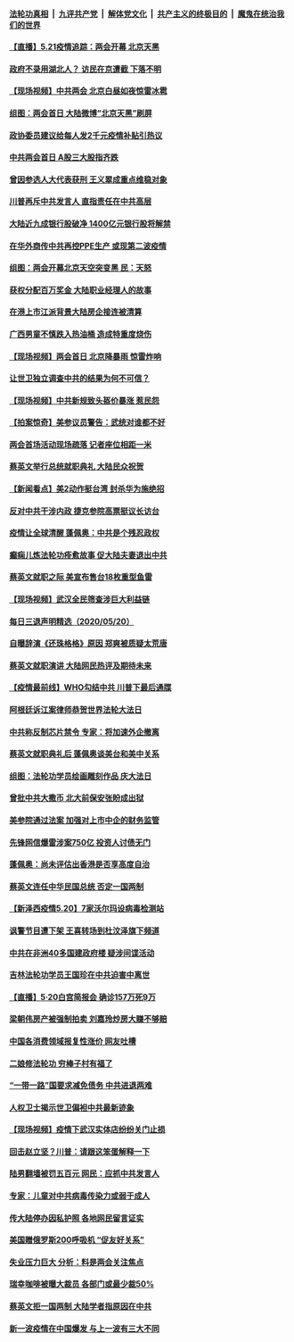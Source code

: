 

####  [法轮功真相](../../../../basic/blob/master/README.md?t=05212131) &nbsp;|&nbsp; [九评共产党](../../../../9ping.md/blob/master/README.md?t=05212131) &nbsp;|&nbsp; [解体党文化](../../../../jtdwh.md/blob/master/README.md?t=05212131)  &nbsp;|&nbsp; [共产主义的终极目的](../../../../gczydzjmd.md/blob/master/README.md?t=05212131) &nbsp;|&nbsp; [魔鬼在统治我们的世界](../../../../mgztzwmdsj.md/blob/master/README.md?t=05212131) 


#### [【直播】5.21疫情追踪：两会开幕 北京天黑](../pages/nsc413/n12126358.md?t=05212131) 

#### [政府不录用湖北人？ 访民在京遭截 下落不明](../pages/nsc413/n12126245.md?t=05212131) 

#### [【现场视频】中共两会 北京白昼如夜惊雷冰雹](../pages/nsc413/n12126351.md?t=05212131) 

#### [组图：两会首日 大陆微博“北京天黑”刷屏](../pages/nsc413/n12126211.md?t=05212131) 

#### [政协委员建议给每人发2千元疫情补贴引热议](../pages/nsc413/n12126288.md?t=05212131) 

#### [中共两会首日 A股三大股指齐跌](../pages/nsc413/n12126221.md?t=05212131) 

#### [曾因参选人大代表获刑 王义翠成重点维稳对象](../pages/nsc413/n12126159.md?t=05212131) 

#### [川普再斥中共发言人 直指责任在中共高层](../pages/nsc413/n12126172.md?t=05212131) 

#### [大陆近九成银行股破净 1400亿元银行股将解禁](../pages/nsc413/n12125762.md?t=05212131) 

#### [在华外商传中共再控PPE生产 或现第二波疫情](../pages/nsc413/n12125990.md?t=05212131) 

#### [组图：两会开幕北京天空突变黑 民：天怒](../pages/nsc413/n12126108.md?t=05212131) 

#### [获权分配百万奖金 大陆职业经理人的故事](../pages/nsc413/n12125394.md?t=05212131) 

#### [在港上市江派背景大陆房企接连被清算](../pages/nsc413/n12125544.md?t=05212131) 

#### [广西男童不慎跌入热油桶 造成特重度烧伤](../pages/nsc413/n12125966.md?t=05212131) 

#### [【现场视频】两会首日 北京降暴雨 惊雷炸响](../pages/nsc413/n12125400.md?t=05212131) 

#### [让世卫独立调查中共的结果为何不可信？](../pages/nsc413/n12122662.md?t=05212131) 

#### [【现场视频】中共新规致头盔价暴涨 惹民怨](../pages/nsc413/n12121068.md?t=05212131) 

#### [【拍案惊奇】美参议员警告：武统对谁都不好](../pages/nsc413/n12125136.md?t=05212131) 

#### [两会首场活动现场疏落 记者座位相距一米](../pages/nsc413/n12125292.md?t=05212131) 

#### [蔡英文举行总统就职典礼 大陆民众祝贺](../pages/nsc413/n12125061.md?t=05212131) 

#### [【新闻看点】美2动作挺台湾 封杀华为施绝招](../pages/nsc413/n12124690.md?t=05212131) 

#### [反对中共干涉内政 捷克参院高票挺议长访台](../pages/nsc413/n12125305.md?t=05212131) 

#### [疫情让全球清醒 蓬佩奥：中共是个残忍政权](../pages/nsc413/n12124821.md?t=05212131) 

#### [癫痫儿炼法轮功痊愈故事 促大陆夫妻退出中共](../pages/nsc413/n12124712.md?t=05212131) 

#### [蔡英文就职之际 美宣布售台18枚重型鱼雷](../pages/nsc413/n12125233.md?t=05212131) 

#### [【现场视频】武汉全民筛查涉巨大利益链](../pages/nsc413/n12124604.md?t=05212131) 

#### [每日三退声明精选（2020/05/20）](../pages/nsc413/n12125269.md?t=05212131) 

#### [自曝辞演《还珠格格》原因 郑爽被质疑太荒唐](../pages/nsc413/n12124884.md?t=05212131) 

#### [蔡英文就职演讲 大陆网民热评及期待未来](../pages/nsc413/n12124993.md?t=05212131) 

#### [【疫情最前线】WHO勾结中共 川普下最后通牒](../pages/nsc413/n12124547.md?t=05212131) 

#### [阿根廷诉江案律师恭贺世界法轮大法日](../pages/nsc413/n12124887.md?t=05212131) 

#### [中共称反制芯片禁令 专家：将加速外企撤离](../pages/nsc413/n12124730.md?t=05212131) 

#### [蔡英文就职典礼后 蓬佩奥谈美台和美中关系](../pages/nsc413/n12124875.md?t=05212131) 

#### [组图：法轮功学员绘画雕刻作品 庆大法日](../pages/nsc413/n12121533.md?t=05212131) 

#### [曾批中共大撒币 北大前保安张盼成出狱](../pages/nsc413/n12124602.md?t=05212131) 

#### [美参院通过法案 加强对上市中企的财务监管](../pages/nsc413/n12124538.md?t=05212131) 

#### [先锋网信爆雷涉案750亿 投资人讨债无门](../pages/nsc413/n12124698.md?t=05212131) 

#### [蓬佩奥：尚未评估出香港是否享高度自治](../pages/nsc413/n12124854.md?t=05212131) 

#### [蔡英文连任中华民国总统 否定一国两制](../pages/nsc413/n12124793.md?t=05212131) 

#### [【新泽西疫情5.20】7家沃尔玛设病毒检测站](../pages/nsc413/n12124771.md?t=05212131) 

#### [讽警节目遭下架 王喜转场到杜汶泽旗下频道](../pages/nsc413/n12124546.md?t=05212131) 

#### [中共在非洲40多国建政府楼 疑涉间谍活动](../pages/nsc413/n12124556.md?t=05212131) 

#### [吉林法轮功学员王国珍在中共迫害中离世](../pages/nsc413/n12123799.md?t=05212131) 

#### [【直播】5·20白宫简报会 确诊157万死9万](../pages/nsc413/n12124510.md?t=05212131) 

#### [梁朝伟房产被强制拍卖 刘嘉玲炒房大赚不够赔](../pages/nsc413/n12124356.md?t=05212131) 

#### [中国各消费领域报复性涨价 网友吐槽](../pages/nsc413/n12124545.md?t=05212131) 

#### [二娘修法轮功 穷棒子村有福了](../pages/nsc413/n12124139.md?t=05212131) 

#### [“一带一路”国要求减免债务 中共进退两难](../pages/nsc413/n12124268.md?t=05212131) 

#### [人权卫士揭示世卫偏袒中共最新迹象](../pages/nsc413/n12124436.md?t=05212131) 

#### [【现场视频】疫情下武汉实体店纷纷关门止损](../pages/nsc413/n12124104.md?t=05212131) 

#### [回击赵立坚？川普：请跟这笨蛋解释一下](../pages/nsc413/n12124357.md?t=05212131) 

#### [陆男翻墙被罚五百元 网民：应抓中共发言人](../pages/nsc413/n12124118.md?t=05212131) 

#### [专家：儿童对中共病毒传染力或弱于成人](../pages/nsc413/n12124239.md?t=05212131) 

#### [传大陆停办因私护照 各地网民留言证实](../pages/nsc413/n12123069.md?t=05212131) 

#### [美国赠俄罗斯200呼吸机 “促友好关系”](../pages/nsc413/n12124107.md?t=05212131) 

#### [失业压力巨大 分析：料是两会关注焦点](../pages/nsc413/n12123541.md?t=05212131) 

#### [瑞幸咖啡被曝大裁员 各部门或最少裁50%](../pages/nsc413/n12124127.md?t=05212131) 

#### [蔡英文拒一国两制 大陆学者指原因在中共](../pages/nsc413/n12124068.md?t=05212131) 

#### [新一波疫情在中国爆发 与上一波有三大不同](../pages/nsc413/n12123695.md?t=05212131) 

